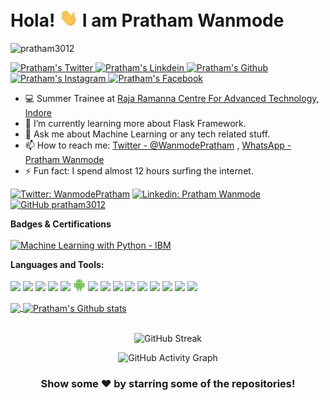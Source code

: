 # Hola! <img src="https://raw.githubusercontent.com/ABSphreak/ABSphreak/master/gifs/Hi.gif" width="30px"> I am Pratham Wanmode

<p align="centre"> <img src="https://komarev.com/ghpvc/?username=pratham3012&label=Views&color=blue&style=plastic" alt="pratham3012" /> </p>

<a href="https://twitter.com/WanmodePratham">
  <img align="centre" alt="Pratham's Twitter" width="22px" src="https://assets.stickpng.com/thumbs/580b57fcd9996e24bc43c53e.png" />
</a>
<a href="https://www.linkedin.com/in/pratham-wanmode-3096bb158/">
  <img align="centre" alt="Pratham's Linkdein" width="22px" src="https://image.flaticon.com/icons/png/512/174/174857.png" />
</a>
<a href="https://github.com/pratham3012">
  <img align="centre" alt="Pratham's Github" width="22px" src="https://cdn.jsdelivr.net/npm/simple-icons@v3/icons/github.svg" />
</a>
<a href="https://instagram.com/pratham_wanmode/">
  <img align="centre" alt="Pratham's Instagram" width="22px" src="https://assets.stickpng.com/images/580b57fcd9996e24bc43c521.png" />
</a>
<a href="https://www.facebook.com/pratham.wanmode.7/">
  <img align="centre" alt="Pratham's Facebook" width="22px" src="https://pngimg.com/uploads/facebook_logos/facebook_logos_PNG19754.png" />
</a>
<br/>

<!--- - 🔭 I’m currently working on [Electron Beam Radiation Processing Facility - RRCAT(DAE),Indore](https://github.com/EBRPF/arpf).--->
- 💻 Summer Trainee at [Raja Ramanna Centre For Advanced Technology, Indore](https://www.rrcat.gov.in/)
- 🌱 I’m currently learning more about Flask Framework.
- 💬 Ask me about Machine Learning or any tech related stuff.
- 📫 How to reach me: [Twitter - @WanmodePratham](https://twitter.com/WanmodePratham) , [WhatsApp - Pratham Wanmode](https://wa.link/0qag4r)
- ⚡ Fun fact: I spend almost 12 hours surfing the internet.

[![Twitter: WanmodePratham](https://img.shields.io/twitter/follow/WanmodePratham?style=social)](https://twitter.com/WanmodePratham)
[![Linkedin: Pratham Wanmode](https://img.shields.io/badge/-pratham3012-blue?style=flat-square&logo=Linkedin&logoColor=white&link=https://www.linkedin.com/in/pratham-wanmode-3096bb158/)](https://www.linkedin.com/in/pratham-wanmode-3096bb158/)
[![GitHub pratham3012](https://img.shields.io/github/followers/pratham3012?label=follow&style=social)](https://github.com/pratham3012)


**Badges & Certifications**  
<br/>
<a href="https://www.credly.com/badges/0a07079a-08b1-4410-878a-81029bc5ba10/public_url">
  <img align="centre" alt="Machine Learning with Python - IBM" width="100px" src="https://images.credly.com/size/110x110/images/53caf8cc-b5e9-4424-b4a7-7b069fa13db4/Machine_Learning_with_Python.png" />
</a>

**Languages and Tools:**  


<code><img height="20" src="https://brandslogos.com/wp-content/uploads/images/python-logo.png"></code>
<code><img height="20" src="https://upload.wikimedia.org/wikipedia/commons/thumb/3/38/Jupyter_logo.svg/1200px-Jupyter_logo.svg.png"></code>
<code><img height="20" src="https://upload.wikimedia.org/wikipedia/commons/thumb/2/2d/Tensorflow_logo.svg/1200px-Tensorflow_logo.svg.png"></code>
<code><img height="20" src="https://logodownload.org/wp-content/uploads/2019/10/photoshop-logo-0.png"></code>
<code><img height="20" src="https://upload.wikimedia.org/wikipedia/commons/thumb/c/c2/Adobe_XD_CC_icon.svg/512px-Adobe_XD_CC_icon.svg.png"></code>
<code><img height="20" src="https://raw.githubusercontent.com/github/explore/80688e429a7d4ef2fca1e82350fe8e3517d3494d/topics/android/android.png"></code>
<code><img height="20" src="https://cdn.freebiesupply.com/logos/large/2x/kotlin-1-logo-png-transparent.png"></code>
<code><img height="20" src="https://www.kindpng.com/picc/m/188-1882416_flask-python-logo-hd-png-download.png"></code>
<code><img height="20" src="https://upload.wikimedia.org/wikipedia/commons/thumb/1/18/C_Programming_Language.svg/695px-C_Programming_Language.svg.png"></code>
<code><img height="20" src="https://e7.pngegg.com/pngimages/46/626/png-clipart-c-logo-the-c-programming-language-computer-icons-computer-programming-source-code-programming-miscellaneous-template.png"></code>
<code><img height="20" src="https://upload.wikimedia.org/wikipedia/en/thumb/3/30/Java_programming_language_logo.svg/1200px-Java_programming_language_logo.svg.png"></code>
<code><img height="20" src="https://download.logo.wine/logo/MySQL/MySQL-Logo.wine.png"></code>
<code><img height="20" src="https://toppng.com/uploads/preview/9kib-354x415-unnamed-mongodb-logo-sv-11562860723mgempnmrq3.png"></code>
<code><img height="20" src="https://pbs.twimg.com/profile_images/476392134489014273/q5uAkmy7_400x400.png"></code>
<code><img height="20" src="https://upload.wikimedia.org/wikipedia/commons/thumb/0/05/Scikit_learn_logo_small.svg/1280px-Scikit_learn_logo_small.svg.png"></code>



<a href="https://github.com/pratham3012">
  <img align="center" src="https://github-readme-stats.vercel.app/api/top-langs/?username=pratham3012&theme=light&hide_langs_below=1" />
</a>
<a href="https://github.com/pratham3012">
 <img align="center" src="https://github-readme-stats.vercel.app/api?username=pratham3012&show_icons=true&theme=light&line_height=27" alt="Pratham's Github stats"/>
</a>


<div align="center">
  
<br/>

![GitHub Streak](https://github-readme-streak-stats.herokuapp.com/?user=pratham3012&theme=tokyonight&count_private=true)

![GitHub Activity Graph](https://activity-graph.herokuapp.com/graph?username=pratham3012&theme=github&count_private=true)  
<div align="center">  
  
  
### Show some ❤️ by starring some of the repositories!

</div>

